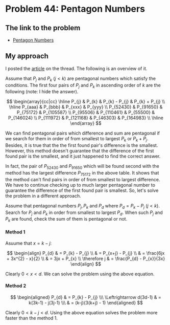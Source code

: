 # Problem 44: Pentagon Numbers

## The link to the problem

- [Pentagon Numbers](https://projecteuler.net/problem=44)

## My approach

I posted the [article](https://projecteuler.net/action=redirect;post_id=397565) on the thread.
The following is an overview of it.

Assume that $P_{j}$ and $P_{k} \ (j < k)$ are pentagonal numbers which satisfy the conditions.
The first four pairs of $P_{j}$ and $P_{k}$ in ascending order of $k$ are the following (note: I hide the answer).

$$
\begin{array}{cc|cc}
\hline
P_{j} & P_{k} & P_{k} - P_{j} & P_{k} + P_{j} \\
\hline
P_{aaa}  &  P_{bbb}  &  P_{xxx}  & P_{yyy} \\
P_{52430}  &  P_{91650}  &  P_{75172}  &  P_{105587} \\
P_{95506}  &  P_{110461}  &  P_{55500}  &  P_{146024} \\
P_{111972}  &  P_{121168}  &  P_{46303}  &  P_{164983} \\
\hline
\end{array}
$$

We can find pentagonal pairs which difference and sum are pentagonal
if we search for them in order of from smallest to largest $P_{k}$ or $P_{k} + P_{j}$.
Besides, it is true that the the first found pair's difference is the smallest.
However, this method doesn't guarantee that the difference of the first found pair is the smallest,
and it just happened to find the correct answer.

In fact, the pair of $P_{52430}$ and $P_{91650}$ which will be found second with the method
has the largest difference $P_{75172}$ in the above table.
It shows that the method can't find pairs in order of from smallest to largest difference.
We have to continue checking up to much larger pentagonal number
to guarantee the difference of the first found pair is smallest.
So, let's solve the problem in a different approach.

Assume that pentagonal numbers $P_{j}, P_{k}$ and $P_{d}$ where $P_{d} = P_{k} - P_{j} \ (j < k)$.
Search for $P_{j}$ and $P_{k}$ in order from smallest to largest $P_{d}$.
When such $P_{j}$ and $P_{k}$ are found, check the sum of them is pentagonal or not.

#### Method 1

Asuume that $x = k - j$:

$$
\begin{align}
P_{d} & = P_{k} - P_{j} \\
      & = P_{x+j} - P_{j} \\
      & = \frac{6jx + 3x^{2} - x}{2} \\
      & = 3jx + P_{x} \\
\therefore j & = \frac{P_{d} - P_{x}}{3x}
\end{align}
$$

Clearly $0 < x < d$.
We can solve the problem using the above equation.

#### Method 2

$$
\begin{aligned}
P_{d} & = P_{k} - P_{j} \\\
\Leftrightarrow d(3d-1) & = k(3k-1) - j(3j-1) \\\
        & = (k-j)(3(k+j) - 1)
\end{aligned}
$$

Clearly $0 < k-j < d$.
Using the above equation solves the problem more faster than the method 1.

